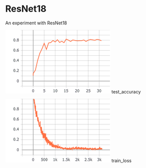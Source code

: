 # ResNet18
An experiment with ResNet18

![test_accuracy](https://github.com/SamHara/ResNet18/blob/master/b4bik-dees8.png)
test_accuracy

![train_loss](https://github.com/SamHara/ResNet18/blob/master/bbccz-u40db.png)
train_loss
